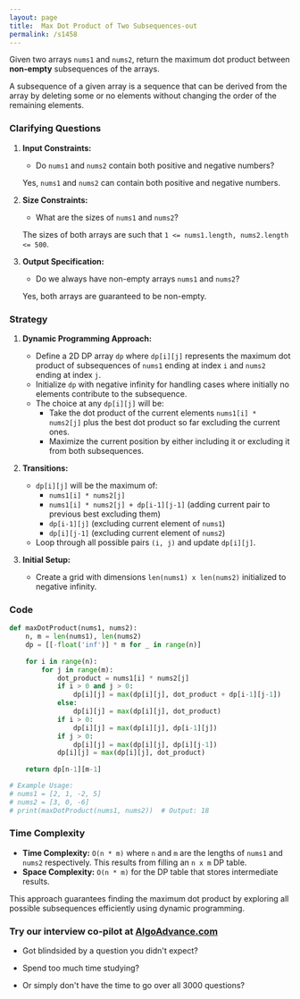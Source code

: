 ```yaml
---
layout: page
title:  Max Dot Product of Two Subsequences-out
permalink: /s1458
---
```


Given two arrays `nums1` and `nums2`, return the maximum dot product between **non-empty** subsequences of the arrays.

A subsequence of a given array is a sequence that can be derived from the array by deleting some or no elements without changing the order of the remaining elements.

### Clarifying Questions

1. **Input Constraints:**
   - Do `nums1` and `nums2` contain both positive and negative numbers?
   
   Yes, `nums1` and `nums2` can contain both positive and negative numbers.

2. **Size Constraints:**
   - What are the sizes of `nums1` and `nums2`?
   
   The sizes of both arrays are such that `1 <= nums1.length, nums2.length <= 500`.
   
3. **Output Specification:**
   - Do we always have non-empty arrays `nums1` and `nums2`?
   
   Yes, both arrays are guaranteed to be non-empty.

### Strategy

1. **Dynamic Programming Approach:**
   - Define a 2D DP array `dp` where `dp[i][j]` represents the maximum dot product of subsequences of `nums1` ending at index `i` and `nums2` ending at index `j`.
   - Initialize `dp` with negative infinity for handling cases where initially no elements contribute to the subsequence.
   - The choice at any `dp[i][j]` will be:
     - Take the dot product of the current elements `nums1[i] * nums2[j]` plus the best dot product so far excluding the current ones.
     - Maximize the current position by either including it or excluding it from both subsequences.
     
2. **Transitions:**
   - `dp[i][j]` will be the maximum of:
     - `nums1[i] * nums2[j]`
     - `nums1[i] * nums2[j] + dp[i-1][j-1]` (adding current pair to previous best excluding them)
     - `dp[i-1][j]` (excluding current element of `nums1`)
     - `dp[i][j-1]` (excluding current element of `nums2`)
   - Loop through all possible pairs `(i, j)` and update `dp[i][j]`.

3. **Initial Setup:**
   - Create a grid with dimensions `len(nums1) x len(nums2)` initialized to negative infinity.

### Code

```python
def maxDotProduct(nums1, nums2):
    n, m = len(nums1), len(nums2)
    dp = [[-float('inf')] * m for _ in range(n)]
    
    for i in range(n):
        for j in range(m):
            dot_product = nums1[i] * nums2[j]
            if i > 0 and j > 0:
                dp[i][j] = max(dp[i][j], dot_product + dp[i-1][j-1])
            else:
                dp[i][j] = max(dp[i][j], dot_product)
            if i > 0:
                dp[i][j] = max(dp[i][j], dp[i-1][j])
            if j > 0:
                dp[i][j] = max(dp[i][j], dp[i][j-1])
            dp[i][j] = max(dp[i][j], dot_product)
    
    return dp[n-1][m-1] 

# Example Usage:
# nums1 = [2, 1, -2, 5]
# nums2 = [3, 0, -6]
# print(maxDotProduct(nums1, nums2))  # Output: 18
```

### Time Complexity

- **Time Complexity:** `O(n * m)` where `n` and `m` are the lengths of `nums1` and `nums2` respectively. This results from filling an `n x m` DP table.
- **Space Complexity:** `O(n * m)` for the DP table that stores intermediate results.

This approach guarantees finding the maximum dot product by exploring all possible subsequences efficiently using dynamic programming.


### Try our interview co-pilot at [AlgoAdvance.com](https://algoAdvance.com)

- Got blindsided by a question you didn't expect?

- Spend too much time studying?

- Or simply don't have the time to go over all 3000 questions?

